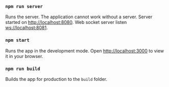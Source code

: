 ### `npm run server`

Runs the server. The application cannot work without a server.
Server started on [http://localhost:8080](http://localhost:8080).
Web socket server listen [ws://localhost:8081](ws://localhost:8081).

### `npm start`

Runs the app in the development mode.
Open [http://localhost:3000](http://localhost:3000) to view it in your browser.

### `npm run build`

Builds the app for production to the `build` folder.
